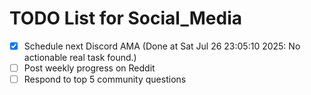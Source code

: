# TODO List for Social_Media

- [x] Schedule next Discord AMA  (Done at Sat Jul 26 23:05:10 2025: No actionable real task found.)
- [ ] Post weekly progress on Reddit
- [ ] Respond to top 5 community questions